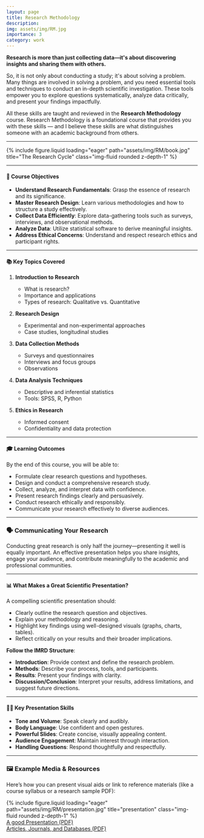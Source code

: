 ```yaml
---
layout: page
title: Research Methodology
description: 
img: assets/img/RM.jpg
importance: 3
category: work
---
```




**Research is more than just collecting data—it's about discovering insights and sharing them with others.**

So, it is not only about conducting a study; it's about solving a problem. Many things are involved in solving a problem, and you need essential tools and techniques to conduct an in-depth scientific investigation. These tools empower you to explore questions systematically, analyze data critically, and present your findings impactfully.

All these skills are taught and reviewed in the **Research Methodology** course. Research Methodology is a foundational course that provides you with these skills — and I believe these skills are what distinguishes someone with an academic background from others.



---

<div class="row justify-content-sm-center">
    <div class="col-sm mt-3 mt-md-0">
        {% include figure.liquid loading="eager" path="assets/img/RM/book.jpg" title="The Research Cycle" class="img-fluid rounded z-depth-1" %}
    </div>
</div>

---

#### 🎯 **Course Objectives**
- **Understand Research Fundamentals**: Grasp the essence of research and its significance.
- **Master Research Design**: Learn various methodologies and how to structure a study effectively.
- **Collect Data Efficiently**: Explore data-gathering tools such as surveys, interviews, and observational methods.
- **Analyze Data**: Utilize statistical software to derive meaningful insights.
- **Address Ethical Concerns**: Understand and respect research ethics and participant rights.

---

#### 📚 **Key Topics Covered**

1. **Introduction to Research**
   - What is research?
   - Importance and applications
   - Types of research: Qualitative vs. Quantitative

2. **Research Design**
   - Experimental and non-experimental approaches
   - Case studies, longitudinal studies

3. **Data Collection Methods**
   - Surveys and questionnaires
   - Interviews and focus groups
   - Observations

4. **Data Analysis Techniques**
   - Descriptive and inferential statistics
   - Tools: SPSS, R, Python

5. **Ethics in Research**
   - Informed consent
   - Confidentiality and data protection

---

#### 🎓 **Learning Outcomes**

By the end of this course, you will be able to:
- Formulate clear research questions and hypotheses.
- Design and conduct a comprehensive research study.
- Collect, analyze, and interpret data with confidence.
- Present research findings clearly and persuasively.
- Conduct research ethically and responsibly.
- Communicate your research effectively to diverse audiences.

---

### 🗣️ Communicating Your Research

Conducting great research is only half the journey—presenting it well is equally important. An effective presentation helps you share insights, engage your audience, and contribute meaningfully to the academic and professional communities.

---

#### 📊 **What Makes a Great Scientific Presentation?**

A compelling scientific presentation should:
- Clearly outline the research question and objectives.
- Explain your methodology and reasoning.
- Highlight key findings using well-designed visuals (graphs, charts, tables).
- Reflect critically on your results and their broader implications.

**Follow the IMRD Structure**:
- **Introduction**: Provide context and define the research problem.
- **Methods**: Describe your process, tools, and participants.
- **Results**: Present your findings with clarity.
- **Discussion/Conclusion**: Interpret your results, address limitations, and suggest future directions.

---

#### 🧑‍🏫 **Key Presentation Skills**

- **Tone and Volume**: Speak clearly and audibly.
- **Body Language**: Use confident and open gestures.
- **Powerful Slides**: Create concise, visually appealing content.
- **Audience Engagement**: Maintain interest through interaction.
- **Handling Questions**: Respond thoughtfully and respectfully.

---

### 🖼️ Example Media & Resources

Here’s how you can present visual aids or link to reference materials (like a course syllabus or a research sample PDF):


<div class="row justify-content-sm-center">
    <div class="col-sm mt-3 mt-md-0">
        {% include figure.liquid loading="eager" path="assets/img/RM/presentation.jpg" title="presentation" class="img-fluid rounded z-depth-1" %}
    </div>
</div>


<div class="text-center mt-4">
    <a class="btn btn-primary" href="file:///home/runner/work/mohsafaei.github.io/mohsafaei.github.io/_site/teaching/Research_Methodology/1.pdf" target="_blank">
        A good Presentation (PDF)
    </a>
</div>
<div class="text-center mt-4">
    <a class="btn btn-primary" href="file:///home/runner/work/mohsafaei.github.io/mohsafaei.github.io/_site/teaching/Research_Methodology/2.pdf" target="_blank">
        Articles, Journals, and Databases (PDF)
    </a>
</div>
